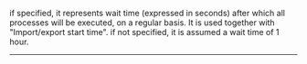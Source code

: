 if specified, it represents wait time (expressed in seconds) after which all processes will be executed, on a regular basis. It is used together with "Import/export start time".
if not specified, it is assumed a wait time of 1 hour.


                

---


